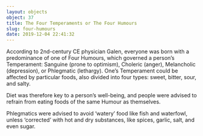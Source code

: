 ```yaml
---
layout: objects
object: 37
title: The Four Temperaments or The Four Humours
slug: four-humours
date: 2019-12-04 22:41:32
---
```


According to 2nd-century CE physician Galen, everyone was born with a predominance  of one of Four Humours, which governed a person’s Temperament: Sanguine (prone to optimism), Choleric (anger), Melancholic (depression), or Phlegmatic (lethargy).  One’s Temperament could be affected by particular foods, also divided into four types: sweet, bitter, sour, and salty.

Diet was therefore key to a person’s well-being, and people were advised to refrain from eating foods of the same Humour as themselves.  

Phlegmatics were advised to avoid ‘watery’  food like fish and waterfowl, unless ‘corrected’ with hot and dry substances, like spices, garlic, salt, and even sugar.
